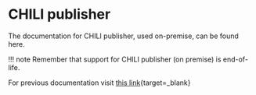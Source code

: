 # CHILI publisher

The documentation for CHILI publisher, used on-premise, can be found here.

!!! note
	Remember that support for CHILI publisher (on premise) is end-of-life.

For previous documentation visit [this link](https://chilipublishdocs.atlassian.net/wiki/spaces/CPDOC/overview){target=_blank}